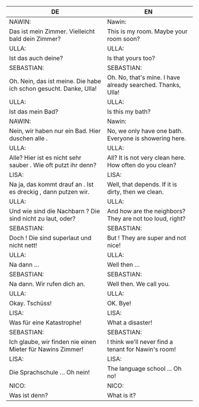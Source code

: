 |DE|EN|
|---|---|
|NAWIN:|Nawin:|
|Das ist mein Zimmer. Vielleicht bald dein Zimmer?|This is my room. Maybe your room soon?|
|ULLA:|ULLA:|
|Ist das auch deine?|Is that yours too?|
|SEBASTIAN:|SEBASTIAN:|
|Oh. Nein, das ist meine. Die habe ich schon gesucht. Danke, Ulla!|Oh. No, that's mine. I have already searched. Thanks, Ulla!|
|ULLA:|ULLA:|
|Ist das mein Bad?|Is this my bath?|
|NAWIN:|Nawin:|
|Nein, wir haben nur ein Bad. Hier duschen alle .|No, we only have one bath. Everyone is showering here.|
|ULLA:|ULLA:|
|Alle? Hier ist es nicht sehr sauber . Wie oft putzt ihr denn?|All? It is not very clean here. How often do you clean?|
|LISA:|LISA:|
|Na ja, das kommt drauf an . Ist es dreckig , dann putzen wir.|Well, that depends. If it is dirty, then we clean.|
|ULLA:|ULLA:|
|Und wie sind die Nachbarn ? Die sind nicht zu laut, oder?|And how are the neighbors? They are not too loud, right?|
|SEBASTIAN:|SEBASTIAN:|
|Doch ! Die sind superlaut und nicht nett!|But ! They are super and not nice!|
|ULLA:|ULLA:|
|Na dann …|Well then …|
|SEBASTIAN:|SEBASTIAN:|
|Na dann. Wir rufen dich an.|Well then. We call you.|
|ULLA:|ULLA:|
|Okay. Tschüss!|OK. Bye!|
|LISA:|LISA:|
|Was für eine Katastrophe!|What a disaster!|
|SEBASTIAN:|SEBASTIAN:|
|Ich glaube, wir finden nie einen Mieter für Nawins Zimmer!|I think we'll never find a tenant for Nawin's room!|
|LISA:|LISA:|
|Die Sprachschule … Oh nein!|The language school ... Oh no!|
|NICO:|NICO:|
|Was ist denn?|What is it?|
